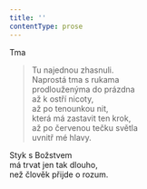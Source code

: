 ```yaml
---
title: ''
contentType: prose
---
```


Tma

> Tu najednou zhasnuli.  
> Naprostá tma s rukama  
> prodlouženýma do prázdna  
> až k ostří nicoty,  
> až po tenounkou nit,  
> která má zastavit ten krok,  
> až po červenou tečku světla  
> uvnitř mé hlavy.

Styk s Božstvem  
má trvat jen tak dlouho,  
než člověk přijde o rozum.
